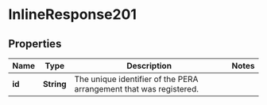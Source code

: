 # InlineResponse201

## Properties
Name | Type | Description | Notes
------------ | ------------- | ------------- | -------------
**id** | **String** | The unique identifier of the PERA arrangement that was registered. | 
